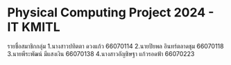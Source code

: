 # Physical Computing Project 2024 - IT KMITL
รายชื่อสมาชิกกลุ่ม
1.นางสาวปทิตตา     ดวงแก้ว      66070114
2.นายปิยพล        อินทร์ตลาดชุม  66070118
3.นายพีระพัฒน์      มีแสงเงิน      66070138
4.นางสาวอัญชิษฐา   แก้วรอดฟ้า     66070223
